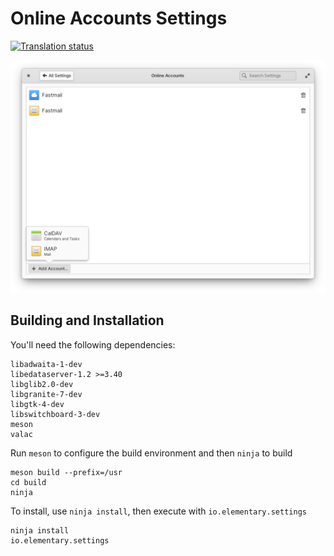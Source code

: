 # Online Accounts Settings
[![Translation status](https://l10n.elementary.io/widgets/switchboard/-/switchboard-plug-onlineaccounts/svg-badge.svg)](https://l10n.elementary.io/engage/switchboard/?utm_source=widget)

![screenshot](data/screenshot.png?raw=true)

## Building and Installation

You'll need the following dependencies:

    libadwaita-1-dev
    libedataserver-1.2 >=3.40
    libglib2.0-dev
    libgranite-7-dev
    libgtk-4-dev
    libswitchboard-3-dev
    meson
    valac

Run `meson` to configure the build environment and then `ninja` to build

    meson build --prefix=/usr
    cd build
    ninja

To install, use `ninja install`, then execute with `io.elementary.settings`

    ninja install
    io.elementary.settings
